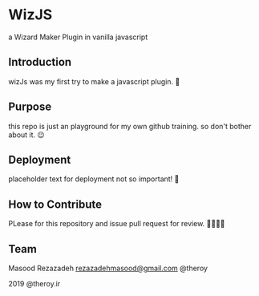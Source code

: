 # WizJS

a Wizard Maker Plugin in vanilla javascript

## Introduction

wizJs was my first try to make a javascript plugin. 👶

## Purpose

this repo is just an playground for my own github training. so don't bother about it. 😉

## Deployment

placeholder text for deployment not so important! 😬

## How to Contribute

PLease for this repository and issue pull request for review. 👩‍💻👨‍💻

## Team

Masood Rezazadeh    rezazadehmasood@gmail.com   @theroy


2019 @theroy.ir
